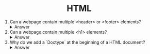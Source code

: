 <div align="center">
<h1>HTML</h1>
</div>
<ol>

<li>Can a webpage contain multiple &lt;header&gt; or &lt;footer&gt; elements?</li>

<details><summary>Answer</summary>

Yes, it can.

</details>

<li>Can a webpage contain multiple &lt;h1&gt; elements?</li>

<details><summary>Answer</summary>

Yes, it can. However some SEO experts suggest having only one. Some HTML validation tools will display a warning if multiple `h1` tags are present on a page.

</details>

<li>Why do we add a `Doctype` at the beginning of a HTML document?</li>

<details><summary>Answer</summary>

`DOCTYPE` or Document Type Declaration is an instruction to the web browser about what version of HTML the page is written in. Using it ensures that the user agent correctly parses the HTML as we intended it.

HTML5: `<!DOCTYPE html>`

HTML4: `<!DOCTYPE HTML PUBLIC "-//W3C//DTD HTML 4.01 Transitional//EN" "http://www.w3.org/TR/html4/loose.dtd">`

</details>

</ol>

